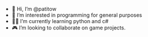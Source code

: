 - 👋 Hi, I’m @patitow
- 👀 I’m interested in programming for general purposes
- 👨‍💻 I’m currently learning python and c#
- 🎮 I’m looking to collaborate on game projects.
